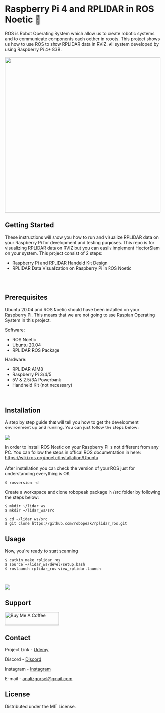 # Raspberry Pi 4 and RPLIDAR in ROS Noetic 🤖

ROS is Robot Operating System which allow us to create robotic systems and to communicate components each oether in robots.  This project shows us how to use ROS to show RPLIDAR data in RVIZ. All system developed by using Raspberry Pi 4+ 8GB. 
<br/><br/>
<img src="https://github.com/gorselanaliz/raspberry_pi_rplidar_ros/blob/main/project.avif" width="500">

## Getting Started

These instructions will show you how to run and visualize RPLIDAR data on your Raspberry Pi for development and testing purposes. This repo is for visualizing RPLIDAR data on RVIZ but you can easily implement HectorSlam on your system. This project consist of 2 steps:

* Raspberry Pi and RPLIDAR Handeld Kit Design 
* RPLIDAR Data Visualization on Raspberry Pi in ROS Noetic
<br/>

![]()
<br/>


## Prerequisites

Ubuntu 20.04 and ROS Noetic should have been installed on your Raspberry Pi. This means that we are not going to use Raspian Operating System in this project.

Software:
* ROS Noetic
* Ubuntu 20.04
* RPLIDAR ROS Package
  
Hardware:
* RPLIDAR A1M8
* Raspberry Pi 3/4/5
* 5V & 2.5/3A Powerbank
* Handheld Kit (not necessary) 

<br/>

## Installation

A step by step guide that will tell you how to get the development environment up and running. You can just follow the steps below: 
<br/>
<br/>
![](https://github.com/gorselanaliz/raspberry_pi_rplidar_ros/blob/main/ros_installation.gif)
<br/>

In order to install ROS Noetic on your Raspberry Pi is not different from any PC. You can follow the steps in offical ROS documentation in here: https://wiki.ros.org/noetic/Installation/Ubuntu <br/><br/>
After installation you can check the version of your ROS just for understanding everything is OK
```
$ rosversion -d
```
Create a workspace and clone robopeak package in /src folder by following the steps below:
```
$ mkdir ~/lidar_ws
$ mkdir ~/lidar_ws/src

$ cd ~/lidar_ws/src
$ git clone https://github.com/robopeak/rplidar_ros.git
```

## Usage

Now, you're ready to start scanning

```
$ catkin_make rplidar_ros
$ source ~/lidar_ws/devel/setup.bash
$ roslaunch rplidar_ros view_rplidar.launch
```
<br/>

![](https://github.com/gorselanaliz/raspberry_pi_rplidar_ros/blob/main/result.gif)
<br/>

## Support

<a href="https://www.buymeacoffee.com/gorselanaliz" target="_blank"><img src="https://www.buymeacoffee.com/assets/img/custom_images/purple_img.png" alt="Buy Me A Coffee" style="height: 41px !important;width: 174px !important;box-shadow: 0px 3px 2px 0px rgba(190, 190, 190, 0.5) !important;-webkit-box-shadow: 0px 3px 2px 0px rgba(190, 190, 190, 0.5) !important;" ></a>


<!-- CONTACT -->
## Contact

Project Link - [Udemy](https://www.udemy.com/course/yolov8-bilgisayarl-goru-ile-trafik-analizi-3-ozgun-proje)

Discord - [Discord](https://discord.gg/AEvZdFs5rF)

Instagram - [Instagram](https://www.instagram.com/gorselanaliz_/)


E-mail -  analizgorsel@gmail.com

<!-- LICENSE -->
## License
Distributed under the MIT License.

